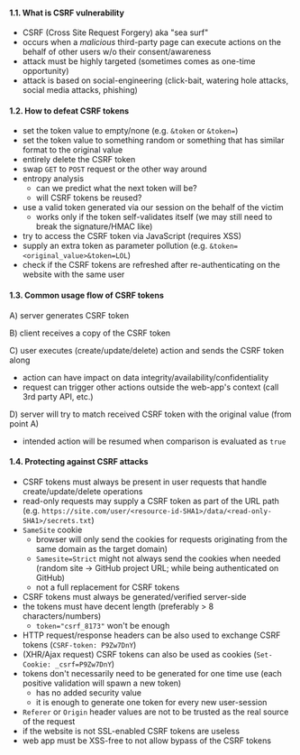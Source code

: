 #### 1.1. What is CSRF vulnerability

- CSRF (Cross Site Request Forgery) aka "sea surf"
- occurs when a *malicious* third-party page can execute actions on the behalf of other users w/o their  consent/awareness
- attack must be highly targeted (sometimes comes as one-time opportunity)
- attack is based on social-engineering (click-bait, watering hole attacks, social media attacks, phishing)


#### 1.2. How to defeat CSRF tokens

- set the token value to empty/none (e.g. `&token` or `&token=`)
- set the token value to something random or something that has similar format to the original value
- entirely delete the CSRF token
- swap `GET` to `POST` request or the other way around
- entropy analysis
  - can we predict what the next token will be?
  - will CSRF tokens be reused?
- use a valid token generated via our session on the behalf of the victim
  - works only if the token self-validates itself 
    (we may still need to break the signature/HMAC like)
- try to access the CSRF token via JavaScript (requires XSS)
- supply an extra token as parameter pollution (e.g. `&token=<original_value>&token=LOL`)
- check if the CSRF tokens are refreshed after re-authenticating on the website with the same user


#### 1.3. Common usage flow of CSRF tokens

A) server generates CSRF token

B) client receives a copy of the CSRF token

C) user executes (create/update/delete) action and sends the CSRF token along
   - action can have impact on data integrity/availability/confidentiality
   - request can trigger other actions outside the web-app's context (call 3rd party API, etc.)

D) server will try to match received CSRF token with the original value (from point A)
   - intended action will be resumed when comparison is evaluated as `true`


#### 1.4. Protecting against CSRF attacks

- CSRF tokens must always be present in user requests that handle create/update/delete operations  
- read-only requests may supply a CSRF token as part of the URL path (e.g. `https://site.com/user/<resource-id-SHA1>/data/<read-only-SHA1>/secrets.txt`)
- `SameSite` cookie
  - browser will only send the cookies for requests originating from the same domain as the target domain)
  - `Samesite=Strict` might not always send the cookies when needed (random site -> GitHub project URL; while being authenticated on GitHub)
  - not a full replacement for CSRF tokens
- CSRF tokens must always be generated/verified server-side
- the tokens must have decent length (preferably > 8 characters/numbers)
  - `token="csrf_8173"` won't be enough
- HTTP request/response headers can be also used to exchange CSRF tokens (`CSRF-token: P9Zw7DnY`)
- (XHR/Ajax request) CSRF tokens can also be used as cookies (`Set-Cookie: _csrf=P9Zw7DnY`)
- tokens don't necessarily need to be generated for one time use (each positive validation will spawn a new token)
  - has no added security value
  - it is enough to generate one token for every new user-session
- `Referer` or `Origin` header values are not to be trusted as the real source of the request
- if the website is not SSL-enabled CSRF tokens are useless
- web app must be XSS-free to not allow bypass of the CSRF tokens
